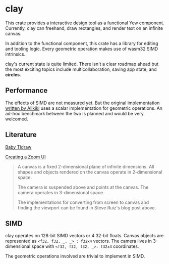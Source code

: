 # clay

This crate provides a interactive design tool as a functional Yew component. Currently, clay can freehand, draw rectangles, and render text on an infinite canvas.

In addition to the functional component, this crate has a library for editing and tooling logic. Every geometric operation makes use of wasm32 SIMD intrinsics.

clay's current state is quite limited. There isn't a clear roadmap ahead but the most exciting topics include multicollaboration, saving app state, and **circles**. 


## Performance
The effects of SIMD are not measured yet. But the original implementation [written by Alikiki](https://github.com/alikiki/baby-tldraw) uses a scalar implementation for geometric operations. An ad-hoc benchmark between the two is planned and would be very welcomed.

## Literature 
[Baby Tldraw](https://www.hajeon.xyz/posts/post-content/20240413_tldraw.html)

[Creating a Zoom UI](https://www.steveruiz.me/posts/zoom-ui)

> A canvas is a fixed 2-dimensional plane of infinite dimensions. All shapes and objects rendered on the canvas operate in 2-dimensional space. 
> 
> The camera is suspended above and points at the canvas. The camera operates in 3-dimensional space.
>
> The implementations for converting from screen to canvas and finding the viewport can be found in Steve Ruiz's blog post above.


## SIMD
clay operates on 128-bit SIMD vectors or 4 32-bit floats. Canvas objects are represented as `<f32, f32, _, _> : f32x4` vectors. The camera lives in 3-dimensional space with `<f32, f32, f32, _>: f32x4` coordinates.

The geometric operations involved are trivial to implement in SIMD.
